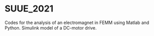 # SUUE_2021
Codes for the analysis of an electromagnet in FEMM using Matlab and Python. Simulink model of a DC-motor drive.
